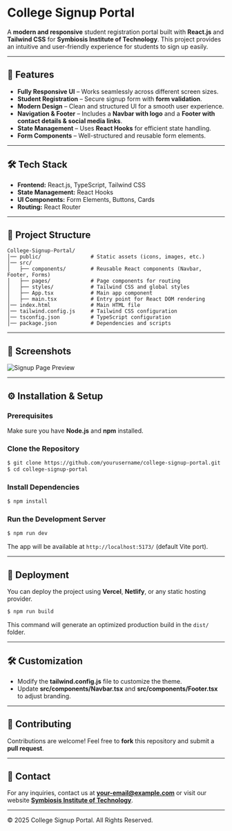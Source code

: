 # **College Signup Portal**

A **modern and responsive** student registration portal built with **React.js** and **Tailwind CSS** for **Symbiosis Institute of Technology**. This project provides an intuitive and user-friendly experience for students to sign up easily.

---

## 🚀 **Features**
- **Fully Responsive UI** – Works seamlessly across different screen sizes.
- **Student Registration** – Secure signup form with **form validation**.
- **Modern Design** – Clean and structured UI for a smooth user experience.
- **Navigation & Footer** – Includes a **Navbar with logo** and a **Footer with contact details & social media links**.
- **State Management** – Uses **React Hooks** for efficient state handling.
- **Form Components** – Well-structured and reusable form elements.

---

## 🛠 **Tech Stack**
- **Frontend:** React.js, TypeScript, Tailwind CSS
- **State Management:** React Hooks
- **UI Components:** Form Elements, Buttons, Cards
- **Routing:** React Router

---

## 📂 **Project Structure**
```
College-Signup-Portal/
│── public/                # Static assets (icons, images, etc.)
│── src/
│   ├── components/        # Reusable React components (Navbar, Footer, Forms)
│   ├── pages/             # Page components for routing
│   ├── styles/            # Tailwind CSS and global styles
│   ├── App.tsx            # Main app component
│   ├── main.tsx           # Entry point for React DOM rendering
│── index.html             # Main HTML file
│── tailwind.config.js     # Tailwind CSS configuration
│── tsconfig.json          # TypeScript configuration
│── package.json           # Dependencies and scripts
```

---

## 🎨 **Screenshots**
![Signup Page Preview](https://github.com/user-attachments/assets/87ed0a3f-53c8-4fa5-8a05-f9a8dbdacab6)


---

## ⚙️ **Installation & Setup**
### **Prerequisites**
Make sure you have **Node.js** and **npm** installed.

### **Clone the Repository**
```sh
$ git clone https://github.com/yourusername/college-signup-portal.git
$ cd college-signup-portal
```

### **Install Dependencies**
```sh
$ npm install
```

### **Run the Development Server**
```sh
$ npm run dev
```
The app will be available at `http://localhost:5173/` (default Vite port).

---

## 🚀 **Deployment**
You can deploy the project using **Vercel**, **Netlify**, or any static hosting provider.
```sh
$ npm run build
```
This command will generate an optimized production build in the `dist/` folder.

---

## 🛠 **Customization**
- Modify the **tailwind.config.js** file to customize the theme.
- Update **src/components/Navbar.tsx** and **src/components/Footer.tsx** to adjust branding.

---

## 🤝 **Contributing**
Contributions are welcome! Feel free to **fork** this repository and submit a **pull request**.

---

## 📧 **Contact**
For any inquiries, contact us at **[your-email@example.com](mailto:Abhishekksingh68@gmail.com)** or visit our website **[Symbiosis Institute of Technology](https://www.siu.edu.in/)**.

---

© 2025 College Signup Portal. All Rights Reserved.

